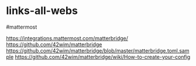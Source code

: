 # links-all-webs

#mattermost


https://integrations.mattermost.com/matterbridge/
https://github.com/42wim/matterbridge
https://github.com/42wim/matterbridge/blob/master/matterbridge.toml.sample
https://github.com/42wim/matterbridge/wiki/How-to-create-your-config
